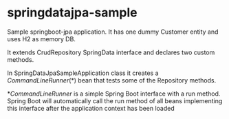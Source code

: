 # springdatajpa-sample
Sample springboot-jpa application. It has one dummy Customer entity and uses H2 as memory DB.

It extends CrudRepository SpringData interface and declares two custom methods.

In SpringDataJpaSampleApplication class it creates a *CommandLineRunner*(*) bean that tests some of the Repository methods.

**CommandLineRunner* is a simple Spring Boot interface with a run method. Spring Boot will automatically call the run method of all beans implementing this interface after the application context has been loaded

